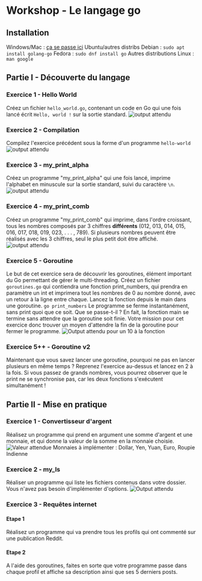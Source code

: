
# Workshop - Le langage go
## Installation
Windows/Mac : [ça se passe ici](https://go.dev/learn/)
Ubuntu/autres distribs Debian : `sudo apt install golang-go`
Fedora : `sudo dnf install go`
Autres distributions Linux : `man google`

## Partie I - Découverte du langage

### Exercice 1 - Hello World
Créez un fichier `hello_world.go`, contenant un code en Go qui une fois lancé écrit `Hello, world !` sur la sortie standard.
![output attendu](https://i.imgur.com/kd5Z7IR.png)

### Exercice 2 - Compilation
Compilez l'exercice précédent sous la forme d'un programme `hello-world`
![output attendu](https://i.imgur.com/n4QgHB1.png)
### Exercice 3 - my_print_alpha
Créez un programme "my_print_alpha" qui une fois lancé, imprime l'alphabet en minuscule sur la sortie standard, suivi du caractère `\n`.
![output attendu](https://i.imgur.com/NmHOk4s.png)

### Exercice 4 - my_print_comb
Créez un programme "my_print_comb" qui imprime, dans l'ordre croissant, tous les nombres composés par 3 chiffres **différents** (012, 013, 014, 015, 016, 017, 018, 019, 023, . . . , 789). Si plusieurs nombres peuvent être réalisés avec les 3 chiffres, seul le plus petit doit être affiché.
![output attendu](https://i.imgur.com/ZU62ZBJ.png)

### Exercice 5 - Goroutine
Le but de cet exercice sera de découvrir les goroutines, élément important du Go permettant de gérer le multi-threading.
Créez un fichier `goroutines.go` qui contiendra une fonction print_numbers, qui prendra en paramètre un int et imprimera tout les nombres de 0 au nombre donné, avec un retour à la ligne entre chaque.
Lancez la fonction depuis le main dans une goroutine.
`go print_numbers`
Le programme se ferme instantanément, sans print quoi que ce soit. Que se passe-t-il ?
En fait, la fonction main se termine sans attendre que la goroutine soit finie. Votre mission pour cet exercice donc trouver un moyen d'attendre la fin de la goroutine pour fermer le programme.
![Output attendu pour un 10 à la fonction](https://i.imgur.com/lbOravm.png)

### Exercice 5++ - Goroutine v2
Maintenant que vous savez lancer une goroutine, pourquoi ne pas en lancer plusieurs en même temps ? Reprenez l'exercice au-dessus et lancez en 2 à la fois.
Si vous passez de grands nombres, vous pourrez observer que le print ne se synchronise pas, car les deux fonctions s'exécutent simultanément !

## Partie II - Mise en pratique
### Exercice 1 - Convertisseur d'argent
Réalisez un programme qui prend en argument une somme d'argent et une monnaie, et qui donne la valeur de la somme en la monnaie choisie.
![Valeur attendue](https://imgur.com/kHs2B7J.png)
Monnaies à implémenter : Dollar, Yen, Yuan, Euro, Roupie Indienne

### Exercice 2 - my_ls
Réaliser un programme qui liste les fichiers contenus dans votre dossier. Vous n'avez pas besoin d'implémenter d'options.
![Output attendu](https://imgur.com/ooBahAJ.png)

### Exercice 3 - Requêtes internet
#### Etape 1
Réalisez un programme qui va prendre tous les profils qui ont commenté sur une publication Reddit.
#### Etape 2
A l'aide des goroutines, faites en sorte que votre programme passe dans chaque profil et affiche sa description ainsi que ses 5 derniers posts.
